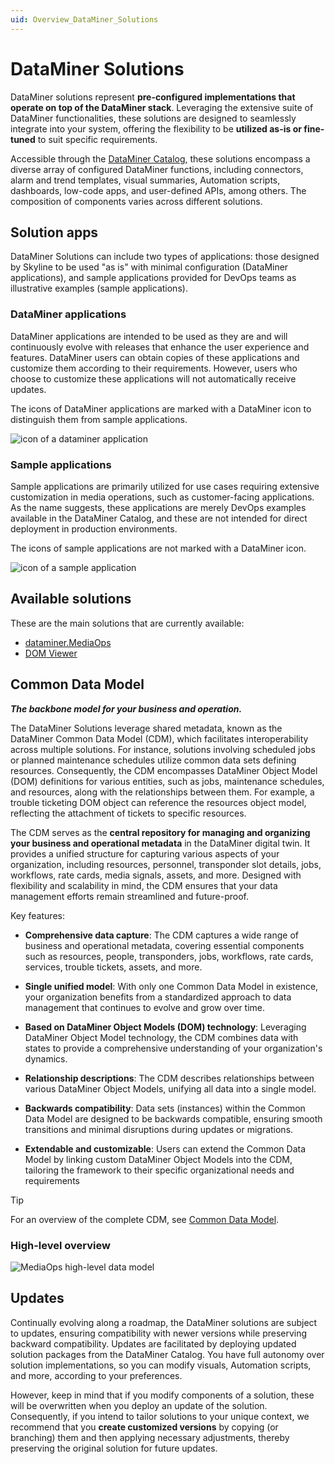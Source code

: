 ```yaml
---
uid: Overview_DataMiner_Solutions
---
```


# DataMiner Solutions

DataMiner solutions represent **pre-configured implementations that operate on top of the DataMiner stack**. Leveraging the extensive suite of DataMiner functionalities, these solutions are designed to seamlessly integrate into your system, offering the flexibility to be **utilized as-is or fine-tuned** to suit specific requirements.

Accessible through the [DataMiner Catalog](xref:About_the_Catalog_module), these solutions encompass a diverse array of configured DataMiner functions, including connectors, alarm and trend templates, visual summaries, Automation scripts, dashboards, low-code apps, and user-defined APIs, among others. The composition of components varies across different solutions.

## Solution apps

DataMiner Solutions can include two types of applications: those designed by Skyline to be used "as is" with minimal configuration (DataMiner applications), and sample applications provided for DevOps teams as illustrative examples (sample applications).

### DataMiner applications

DataMiner applications are intended to be used as they are and will continuously evolve with releases that enhance the user experience and features. DataMiner users can obtain copies of these applications and customize them according to their requirements. However, users who choose to customize these applications will not automatically receive updates.

The icons of DataMiner applications are marked with a DataMiner icon to distinguish them from sample applications.

![icon of a dataminer application](~/dataminer-overview/images/DM_Scheduling.png)

### Sample applications

Sample applications are primarily utilized for use cases requiring extensive customization in media operations, such as customer-facing applications. As the name suggests, these applications are merely DevOps examples available in the DataMiner Catalog, and these are not intended for direct deployment in production environments.

The icons of sample applications are not marked with a DataMiner icon.

![icon of a sample application](~/dataminer-overview/images/FacilityAssetManager.png)

## Available solutions

These are the main solutions that are currently available:

- [dataminer.MediaOps](xref:Overview_dataminer_MediaOps)
- [DOM Viewer](xref:domviewer_about)

## Common Data Model

***The backbone model for your business and operation.***

The DataMiner Solutions leverage shared metadata, known as the DataMiner Common Data Model (CDM), which facilitates interoperability across multiple solutions. For instance, solutions involving scheduled jobs or planned maintenance schedules utilize common data sets defining resources. Consequently, the CDM encompasses DataMiner Object Model (DOM) definitions for various entities, such as jobs, maintenance schedules, and resources, along with the relationships between them. For example, a trouble ticketing DOM object can reference the resources object model, reflecting the attachment of tickets to specific resources.

The CDM serves as the **central repository for managing and organizing your business and operational metadata** in the DataMiner digital twin. It provides a unified structure for capturing various aspects of your organization, including resources, personnel, transponder slot details, jobs, workflows, rate cards, media signals, assets, and more. Designed with flexibility and scalability in mind, the CDM ensures that your data management efforts remain streamlined and future-proof.

Key features:

- **Comprehensive data capture**: The CDM captures a wide range of business and operational metadata, covering essential components such as resources, people, transponders, jobs, workflows, rate cards, services, trouble tickets, assets, and more.

- **Single unified model**: With only one Common Data Model in existence, your organization benefits from a standardized approach to data management that continues to evolve and grow over time.

- **Based on DataMiner Object Models (DOM) technology**: Leveraging DataMiner Object Model technology, the CDM combines data with states to provide a comprehensive understanding of your organization's dynamics.

- **Relationship descriptions**: The CDM describes relationships between various DataMiner Object Models, unifying all data into a single model.

- **Backwards compatibility**: Data sets (instances) within the Common Data Model are designed to be backwards compatible, ensuring smooth transitions and minimal disruptions during updates or migrations.

- **Extendable and customizable**: Users can extend the Common Data Model by linking custom DataMiner Object Models into the CDM, tailoring the framework to their specific organizational needs and requirements

> [!TIP]
> For an overview of the complete CDM, see [Common Data Model](xref:CDM).

### High-level overview

![MediaOps high-level data model](~/dataminer-overview/images/common_data_model_high_level.png)

## Updates

Continually evolving along a roadmap, the DataMiner solutions are subject to updates, ensuring compatibility with newer versions while preserving backward compatibility. Updates are facilitated by deploying updated solution packages from the DataMiner Catalog. You have full autonomy over solution implementations, so you can modify visuals, Automation scripts, and more, according to your preferences.

However, keep in mind that if you modify components of a solution, these will be overwritten when you deploy an update of the solution. Consequently, if you intend to tailor solutions to your unique context, we recommend that you **create customized versions** by copying (or branching) them and then applying necessary adjustments, thereby preserving the original solution for future updates.
